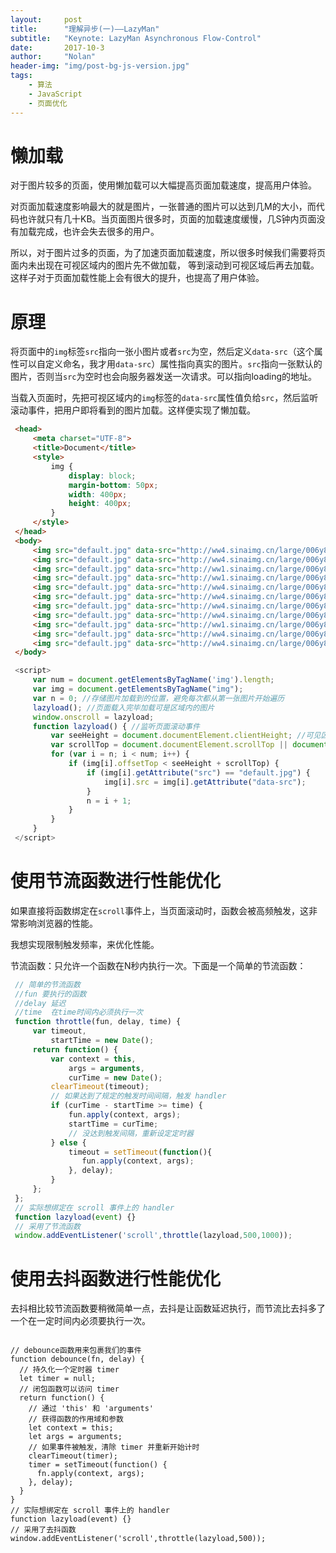 ```yaml
---
layout:     post
title:      "理解异步(一)——LazyMan"
subtitle:   "Keynote: LazyMan Asynchronous Flow-Control"
date:       2017-10-3
author:     "Nolan"
header-img: "img/post-bg-js-version.jpg"
tags:
    - 算法
    - JavaScript
    - 页面优化
---
```

# 懒加载
 
对于图片较多的页面，使用懒加载可以大幅提高页面加载速度，提高用户体验。

对页面加载速度影响最大的就是图片，一张普通的图片可以达到几M的大小，而代码也许就只有几十KB。当页面图片很多时，页面的加载速度缓慢，几S钟内页面没有加载完成，也许会失去很多的用户。

所以，对于图片过多的页面，为了加速页面加载速度，所以很多时候我们需要将页面内未出现在可视区域内的图片先不做加载， 等到滚动到可视区域后再去加载。这样子对于页面加载性能上会有很大的提升，也提高了用户体验。

# 原理
将页面中的`img`标签`src`指向一张小图片或者`src`为空，然后定义`data-src`（这个属性可以自定义命名，我才用`data-src`）属性指向真实的图片。`src`指向一张默认的图片，否则当`src`为空时也会向服务器发送一次请求。可以指向loading的地址。

当载入页面时，先把可视区域内的`img`标签的`data-src`属性值负给`src`，然后监听滚动事件，把用户即将看到的图片加载。这样便实现了懒加载。


``` html
 <head>
     <meta charset="UTF-8">
     <title>Document</title>
     <style>
         img {
             display: block;
             margin-bottom: 50px;
             width: 400px;
             height: 400px;
         }
     </style>
 </head>
 <body>
     <img src="default.jpg" data-src="http://ww4.sinaimg.cn/large/006y8mN6gw1fa5obmqrmvj305k05k3yh.jpg" alt="">
     <img src="default.jpg" data-src="http://ww4.sinaimg.cn/large/006y8mN6gw1fa5obmqrmvj305k05k3yh.jpg" alt="">
     <img src="default.jpg" data-src="http://ww1.sinaimg.cn/large/006y8mN6gw1fa7kaed2hpj30sg0l9q54.jpg" alt="">
     <img src="default.jpg" data-src="http://ww1.sinaimg.cn/large/006y8mN6gw1fa7kaed2hpj30sg0l9q54.jpg" alt="">
     <img src="default.jpg" data-src="http://ww4.sinaimg.cn/large/006y8mN6gw1fa5obmqrmvj305k05k3yh.jpg" alt="">
     <img src="default.jpg" data-src="http://ww4.sinaimg.cn/large/006y8mN6gw1fa5obmqrmvj305k05k3yh.jpg" alt="">
     <img src="default.jpg" data-src="http://ww4.sinaimg.cn/large/006y8mN6gw1fa5obmqrmvj305k05k3yh.jpg" alt="">
     <img src="default.jpg" data-src="http://ww4.sinaimg.cn/large/006y8mN6gw1fa5obmqrmvj305k05k3yh.jpg" alt="">
     <img src="default.jpg" data-src="http://ww1.sinaimg.cn/large/006y8mN6gw1fa7kaed2hpj30sg0l9q54.jpg" alt="">
     <img src="default.jpg" data-src="http://ww4.sinaimg.cn/large/006y8mN6gw1fa5obmqrmvj305k05k3yh.jpg" alt="">
     <img src="default.jpg" data-src="http://ww4.sinaimg.cn/large/006y8mN6gw1fa5obmqrmvj305k05k3yh.jpg" alt="">
 </body>

```


``` javascript
 <script>
     var num = document.getElementsByTagName('img').length;
     var img = document.getElementsByTagName("img");
     var n = 0; //存储图片加载到的位置，避免每次都从第一张图片开始遍历
     lazyload(); //页面载入完毕加载可是区域内的图片
     window.onscroll = lazyload;
     function lazyload() { //监听页面滚动事件
         var seeHeight = document.documentElement.clientHeight; //可见区域高度
         var scrollTop = document.documentElement.scrollTop || document.body.scrollTop; //滚动条距离顶部高度
         for (var i = n; i < num; i++) {
             if (img[i].offsetTop < seeHeight + scrollTop) {
                 if (img[i].getAttribute("src") == "default.jpg") {
                     img[i].src = img[i].getAttribute("data-src");
                 }
                 n = i + 1;
             }
         }
     }
 </script>

```

# 使用节流函数进行性能优化

如果直接将函数绑定在`scroll`事件上，当页面滚动时，函数会被高频触发，这非常影响浏览器的性能。

我想实现限制触发频率，来优化性能。

节流函数：只允许一个函数在N秒内执行一次。下面是一个简单的节流函数：


``` javascript
 // 简单的节流函数
 //fun 要执行的函数
 //delay 延迟
 //time  在time时间内必须执行一次
 function throttle(fun, delay, time) {
     var timeout,
         startTime = new Date();
     return function() {
         var context = this,
             args = arguments,
             curTime = new Date();
         clearTimeout(timeout);
         // 如果达到了规定的触发时间间隔，触发 handler
         if (curTime - startTime >= time) {
             fun.apply(context, args);
             startTime = curTime;
             // 没达到触发间隔，重新设定定时器
         } else {
             timeout = setTimeout(function(){
 	            fun.apply(context, args);
             }, delay);
         }
     };
 };
 // 实际想绑定在 scroll 事件上的 handler
 function lazyload(event) {}
 // 采用了节流函数
 window.addEventListener('scroll',throttle(lazyload,500,1000));

```
# 使用去抖函数进行性能优化

去抖相比较节流函数要稍微简单一点，去抖是让函数延迟执行，而节流比去抖多了一个在一定时间内必须要执行一次。

``` script

// debounce函数用来包裹我们的事件
function debounce(fn, delay) {
  // 持久化一个定时器 timer
  let timer = null;
  // 闭包函数可以访问 timer
  return function() {
    // 通过 'this' 和 'arguments'
    // 获得函数的作用域和参数
    let context = this;
    let args = arguments;
    // 如果事件被触发，清除 timer 并重新开始计时
    clearTimeout(timer);
    timer = setTimeout(function() {
      fn.apply(context, args);
    }, delay);
  }
}
// 实际想绑定在 scroll 事件上的 handler
function lazyload(event) {}
// 采用了去抖函数
window.addEventListener('scroll',throttle(lazyload,500));

```


